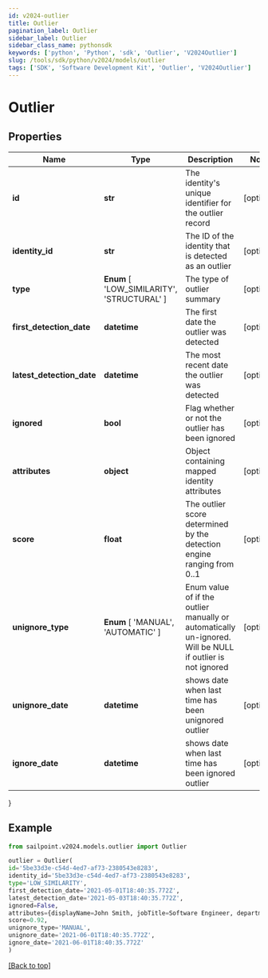 ```yaml
---
id: v2024-outlier
title: Outlier
pagination_label: Outlier
sidebar_label: Outlier
sidebar_class_name: pythonsdk
keywords: ['python', 'Python', 'sdk', 'Outlier', 'V2024Outlier']
slug: /tools/sdk/python/v2024/models/outlier
tags: ['SDK', 'Software Development Kit', 'Outlier', 'V2024Outlier']
---
```


# Outlier

## Properties

| Name | Type | Description | Notes |
| --- | --- | --- | --- |
| **id** | **str** | The identity's unique identifier for the outlier record | [optional] |
| **identity_id** | **str** | The ID of the identity that is detected as an outlier | [optional] |
| **type** | **Enum** [ 'LOW_SIMILARITY', 'STRUCTURAL' ] | The type of outlier summary | [optional] |
| **first_detection_date** | **datetime** | The first date the outlier was detected | [optional] |
| **latest_detection_date** | **datetime** | The most recent date the outlier was detected | [optional] |
| **ignored** | **bool** | Flag whether or not the outlier has been ignored | [optional] |
| **attributes** | **object** | Object containing mapped identity attributes | [optional] |
| **score** | **float** | The outlier score determined by the detection engine ranging from 0..1 | [optional] |
| **unignore_type** | **Enum** [ 'MANUAL', 'AUTOMATIC' ] | Enum value of if the outlier manually or automatically un-ignored. Will be NULL if outlier is not ignored | [optional] |
| **unignore_date** | **datetime** | shows date when last time has been unignored outlier | [optional] |
| **ignore_date** | **datetime** | shows date when last time has been ignored outlier | [optional] |

}

## Example

```python
from sailpoint.v2024.models.outlier import Outlier

outlier = Outlier(
id='5be33d3e-c54d-4ed7-af73-2380543e8283',
identity_id='5be33d3e-c54d-4ed7-af73-2380543e8283',
type='LOW_SIMILARITY',
first_detection_date='2021-05-01T18:40:35.772Z',
latest_detection_date='2021-05-03T18:40:35.772Z',
ignored=False,
attributes={displayName=John Smith, jobTitle=Software Engineer, department=Engineering},
score=0.92,
unignore_type='MANUAL',
unignore_date='2021-06-01T18:40:35.772Z',
ignore_date='2021-06-01T18:40:35.772Z'
)

```

[[Back to top]](#)
